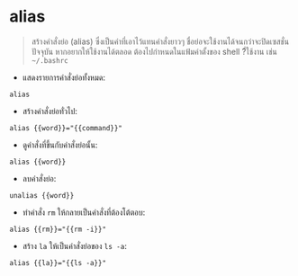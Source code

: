 # alias

> สร้างคำสั่งย่อ (alias) ซึ่งเป็นคำที่เอาไว้แทนคำสั่งยาวๆ
> ชื่อย่อจะใช้งานได้จนกว่าจะปิดเซสชั่นปัจจุบัน หากอยากให้ใช้งานได้ตลอด ต้องไปกำหนดในแฟ้มค่าตั้งของ shell ?ี่ใช้งาน เช่น `~/.bashrc`

- แสดงรายการคำสั่งย่อทั้งหมด:

`alias`

- สร้างคำสั่งย่อทั่วไป:

`alias {{word}}="{{command}}"`

- ดูคำสั่งที่ขึ้นกับคำสั่งย่อนั้น:

`alias {{word}}`

- ลบคำสั่งย่อ:

`unalias {{word}}`

- ทำคำสั่ง `rm` ให้กลายเป็นคำสั่งที่ต้องโต้ตอบ:

`alias {{rm}}="{{rm -i}}"`

- สร้าง `la` ให้เป็นคำสั่งย่อของ `ls -a`:

`alias {{la}}="{{ls -a}}"`
